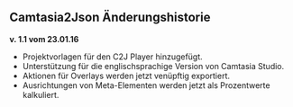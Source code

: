 ## Camtasia2Json Änderungshistorie ##

**v. 1.1 vom 23.01.16**
* Projektvorlagen für den C2J Player hinzugefügt.
* Unterstützung für die englischsprachige Version von Camtasia Studio.
* Aktionen für Overlays werden jetzt venüpftig exportiert.
* Ausrichtungen von Meta-Elementen werden jetzt als Prozentwerte kalkuliert.